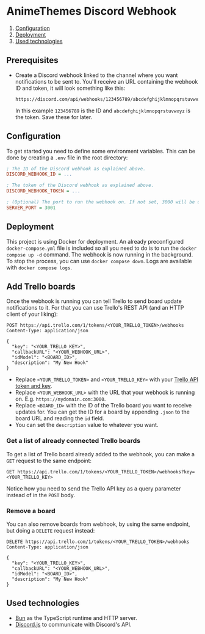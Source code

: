 # AnimeThemes Discord Webhook

1. [Configuration](#configuration)
2. [Deployment](#deployment)
3. [Used technologies](#used-technologies)

## Prerequisites

- Create a Discord webhook linked to the channel where you want notifications to be sent to. You'll receive an URL
  containing the webhook ID and token, it will look something like this:
  ```
  https://discord.com/api/webhooks/123456789/abcdefghijklmnopqrstuvwxyz
  ```
  In this example `123456789` is the ID and `abcdefghijklmnopqrstuvwxyz` is the token. Save these for later.

## Configuration

To get started you need to define some environment variables. This can be done by creating a `.env` file in the
root directory:

```ini
; The ID of the Discord webhook as explained above.
DISCORD_WEBHOOK_ID = ...

; The token of the Discord webhook as explained above.
DISCORD_WEBHOOK_TOKEN = ...

; (Optional) The port to run the webhook on. If not set, 3000 will be used.
SERVER_PORT = 3001
```

## Deployment

This project is using Docker for deployment. An already preconfigured `docker-compose.yml` file is included so all you
need to do is to run the `docker compose up -d` command. The webhook is now running in the background. To stop the
process, you can use `docker compose down`. Logs are available with `docker compose logs`.

## Add Trello boards

Once the webhook is running you can tell Trello to send board update notifications to it. For that you can use Trello's
REST API (and an HTTP client of your liking):

```http request
POST https://api.trello.com/1/tokens/<YOUR_TRELLO_TOKEN>/webhooks
Content-Type: application/json

{
  "key": "<YOUR_TRELLO_KEY>",
  "callbackURL": "<YOUR_WEBHOOK_URL>",
  "idModel": "<BOARD_ID>",
  "description": "My New Hook"
}
```

- Replace `<YOUR_TRELLO_TOKEN>` and `<YOUR_TRELLO_KEY>` with your [Trello API token and key](https://developer.atlassian.com/cloud/trello/guides/rest-api/api-introduction/).
- Replace `<YOUR_WEBHOOK_URL>` with the URL that your webhook is running on. E.g. `https://mydomain.com:3000`.
- Replace `<BOARD_ID>` with the ID of the Trello board you want to receive updates for. You can get the ID for a board
  by appending `.json` to the board URL and reading the `id` field.
- You can set the `description` value to whatever you want.

### Get a list of already connected Trello boards

To get a list of Trello board already added to the webhook, you can make a `GET` request to the same endpoint:

```http request
GET https://api.trello.com/1/tokens/<YOUR_TRELLO_TOKEN>/webhooks?key=<YOUR_TRELLO_KEY>
```

Notice how you need to send the Trello API key as a query parameter instead of in the `POST` body.

### Remove a board

You can also remove boards from webhook, by using the same endpoint, but doing a `DELETE` request instead:

```http request
DELETE https://api.trello.com/1/tokens/<YOUR_TRELLO_TOKEN>/webhooks
Content-Type: application/json

{
  "key": "<YOUR_TRELLO_KEY>",
  "callbackURL": "<YOUR_WEBHOOK_URL>",
  "idModel": "<BOARD_ID>",
  "description": "My New Hook"
}
```

## Used technologies

- [Bun](https://bun.sh/) as the TypeScript runtime and HTTP server.
- [Discord.js](https://discord.js.org/) to communicate with Discord's API.